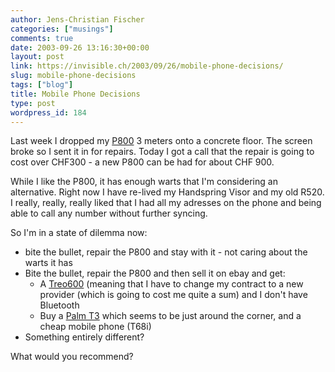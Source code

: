 ```yaml
---
author: Jens-Christian Fischer
categories: ["musings"]
comments: true
date: 2003-09-26 13:16:30+00:00
layout: post
link: https://invisible.ch/2003/09/26/mobile-phone-decisions/
slug: mobile-phone-decisions
tags: ["blog"]
title: Mobile Phone Decisions
type: post
wordpress_id: 184
---
```


Last week I dropped my [P800](/archives/000046.html) 3 meters onto a concrete floor. The screen broke so I sent it in for repairs. Today I got a call that the repair is going to cost over CHF300 - a new P800 can be had for about CHF 900. 

While I like the P800, it has enough warts that I'm considering an alternative. Right now I have re-lived my Handspring Visor and my old R520. I really, really, really liked that I had all my adresses on the phone and being able to call any number without further syncing. 

So I'm in a state of dilemma now: 

  * bite the bullet, repair the P800 and stay with it - not caring about the warts it has
  * Bite the bullet, repair the P800 and then sell it on ebay and get:
    * A [Treo600](https://www.handspring.com/treo600/index.jhtml) (meaning that I have to change my contract to a new provider (which is going to cost me quite a sum) and I don't have Bluetooth
    * Buy a [Palm T3](https://vowe.net/archives/003612.html) which seems to be just around the corner, and a cheap mobile phone (T68i)
  * Something entirely different?

What would you recommend?
